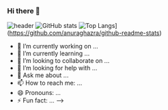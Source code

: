 ### Hi there 👋
![header](https://capsule-render.vercel.app/api?type=wave&color=auto&text=CHASANGGON%20)
![GitHub stats](https://github-readme-stats.vercel.app/api?username=anuraghazra&show_icons=true&theme=radical)
![Top Langs](https://github-readme-stats.vercel.app/api/top-langs/?username=anuraghazra)](https://github.com/anuraghazra/github-readme-stats)
- 🔭 I’m currently working on ...
- 🌱 I’m currently learning ...
- 👯 I’m looking to collaborate on ...
- 🤔 I’m looking for help with ...
- 💬 Ask me about ...
- 📫 How to reach me: ...
- 😄 Pronouns: ...
- ⚡ Fun fact: ...
-->


